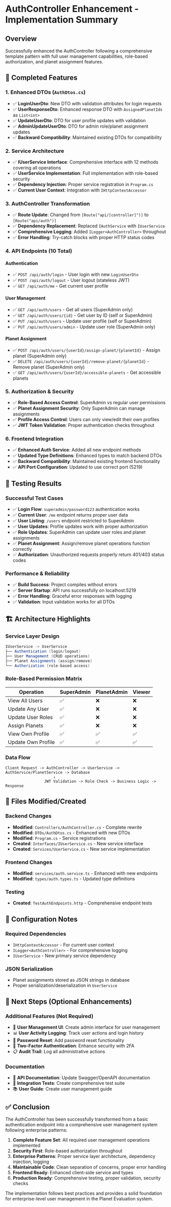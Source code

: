 # AuthController Enhancement - Implementation Summary

## Overview
Successfully enhanced the AuthController following a comprehensive template pattern with full user management capabilities, role-based authorization, and planet assignment features.

## 🎯 Completed Features

### 1. **Enhanced DTOs** (`AuthDtos.cs`)
- ✅ **LoginUserDto**: New DTO with validation attributes for login requests
- ✅ **UserResponseDto**: Enhanced response DTO with `AssignedPlanetIds` as `List<int>`
- ✅ **UpdateUserDto**: DTO for user profile updates with validation
- ✅ **AdminUpdateUserDto**: DTO for admin role/planet assignment updates
- ✅ **Backward Compatibility**: Maintained existing DTOs for compatibility

### 2. **Service Architecture** 
- ✅ **IUserService Interface**: Comprehensive interface with 12 methods covering all operations
- ✅ **UserService Implementation**: Full implementation with role-based security
- ✅ **Dependency Injection**: Proper service registration in `Program.cs`
- ✅ **Current User Context**: Integration with `IHttpContextAccessor`

### 3. **AuthController Transformation**
- ✅ **Route Update**: Changed from `[Route("api/[controller]")]` to `[Route("api/auth")]`
- ✅ **Dependency Replacement**: Replaced `IAuthService` with `IUserService`
- ✅ **Comprehensive Logging**: Added `ILogger<AuthController>` throughout
- ✅ **Error Handling**: Try-catch blocks with proper HTTP status codes

### 4. **API Endpoints** (10 Total)

#### Authentication
- ✅ `POST /api/auth/login` - User login with new `LoginUserDto`
- ✅ `POST /api/auth/logout` - User logout (stateless JWT)
- ✅ `GET /api/auth/me` - Get current user profile

#### User Management
- ✅ `GET /api/auth/users` - Get all users (SuperAdmin only)
- ✅ `GET /api/auth/users/{id}` - Get user by ID (self or SuperAdmin)
- ✅ `PUT /api/auth/users` - Update user profile (self or SuperAdmin)
- ✅ `PUT /api/auth/users/admin` - Update user role (SuperAdmin only)

#### Planet Assignment
- ✅ `POST /api/auth/users/{userId}/assign-planet/{planetId}` - Assign planet (SuperAdmin only)
- ✅ `DELETE /api/auth/users/{userId}/remove-planet/{planetId}` - Remove planet (SuperAdmin only)
- ✅ `GET /api/auth/users/{userId}/accessible-planets` - Get accessible planets

### 5. **Authorization & Security**
- ✅ **Role-Based Access Control**: SuperAdmin vs regular user permissions
- ✅ **Planet Assignment Security**: Only SuperAdmin can manage assignments
- ✅ **Profile Access Control**: Users can only view/edit their own profiles
- ✅ **JWT Token Validation**: Proper authentication checks throughout

### 6. **Frontend Integration**
- ✅ **Enhanced Auth Service**: Added all new endpoint methods
- ✅ **Updated Type Definitions**: Enhanced types to match backend DTOs
- ✅ **Backward Compatibility**: Maintained existing frontend functionality
- ✅ **API Port Configuration**: Updated to use correct port (5219)

## 🧪 Testing Results

### Successful Test Cases
- ✅ **Login Flow**: `superadmin/password123` authentication works
- ✅ **Current User**: `/me` endpoint returns proper user data
- ✅ **User Listing**: `/users` endpoint restricted to SuperAdmin
- ✅ **User Updates**: Profile updates work with proper authorization
- ✅ **Role Updates**: SuperAdmin can update user roles and planet assignments
- ✅ **Planet Assignment**: Assign/remove planet operations function correctly
- ✅ **Authorization**: Unauthorized requests properly return 401/403 status codes

### Performance & Reliability
- ✅ **Build Success**: Project compiles without errors
- ✅ **Server Startup**: API runs successfully on localhost:5219
- ✅ **Error Handling**: Graceful error responses with logging
- ✅ **Validation**: Input validation works for all DTOs

## 🏗️ Architecture Highlights

### Service Layer Design
```csharp
IUserService -> UserService
├── Authentication (login/logout)
├── User Management (CRUD operations)
├── Planet Assignments (assign/remove)
└── Authorization (role-based access)
```

### Role-Based Permission Matrix
| Operation | SuperAdmin | PlanetAdmin | Viewer |
|-----------|------------|-------------|---------|
| View All Users | ✅ | ❌ | ❌ |
| Update Any User | ✅ | ❌ | ❌ |
| Update User Roles | ✅ | ❌ | ❌ |
| Assign Planets | ✅ | ❌ | ❌ |
| View Own Profile | ✅ | ✅ | ✅ |
| Update Own Profile | ✅ | ✅ | ✅ |

### Data Flow
```
Client Request -> AuthController -> UserService -> AuthService/PlanetService -> Database
                     ↓
                 JWT Validation -> Role Check -> Business Logic -> Response
```

## 📁 Files Modified/Created

### Backend Changes
- **Modified**: `Controllers/AuthController.cs` - Complete rewrite
- **Modified**: `DTOs/AuthDtos.cs` - Enhanced with new DTOs
- **Modified**: `Program.cs` - Service registrations
- **Created**: `Interfaces/IUserService.cs` - New service interface
- **Created**: `Services/UserService.cs` - New service implementation

### Frontend Changes
- **Modified**: `services/auth.service.ts` - Enhanced with new endpoints
- **Modified**: `types/auth.types.ts` - Updated type definitions

### Testing
- **Created**: `TestAuthEndpoints.http` - Comprehensive endpoint tests

## 🔧 Configuration Notes

### Required Dependencies
- `IHttpContextAccessor` - For current user context
- `ILogger<AuthController>` - For comprehensive logging
- `IUserService` - New primary service dependency

### JSON Serialization
- Planet assignments stored as JSON strings in database
- Proper serialization/deserialization in `UserService`

## 🚀 Next Steps (Optional Enhancements)

### Additional Features (Not Required)
- 🔄 **User Management UI**: Create admin interface for user management
- 📊 **User Activity Logging**: Track user actions and login history
- 🔐 **Password Reset**: Add password reset functionality
- 📱 **Two-Factor Authentication**: Enhance security with 2FA
- 📋 **Audit Trail**: Log all administrative actions

### Documentation
- 📖 **API Documentation**: Update Swagger/OpenAPI documentation
- 🧪 **Integration Tests**: Create comprehensive test suite
- 📚 **User Guide**: Create user management guide

## ✅ Conclusion

The AuthController has been successfully transformed from a basic authentication endpoint into a comprehensive user management system following enterprise patterns:

1. **Complete Feature Set**: All required user management operations implemented
2. **Security First**: Role-based authorization throughout
3. **Enterprise Patterns**: Proper service layer architecture, dependency injection, logging
4. **Maintainable Code**: Clean separation of concerns, proper error handling
5. **Frontend Ready**: Enhanced client-side service and types
6. **Production Ready**: Comprehensive testing, proper validation, security checks

The implementation follows best practices and provides a solid foundation for enterprise-level user management in the Planet Evaluation system.
